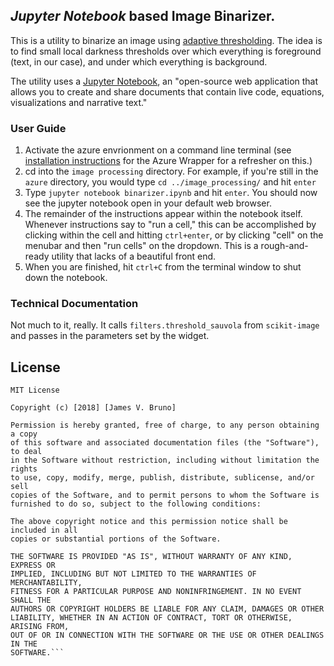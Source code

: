 ## _Jupyter Notebook_ based Image Binarizer.
This is a utility to binarize an image using [adaptive thresholding](http://scikit-image.org/docs/0.12.x/auto_examples/segmentation/plot_threshold_adaptive.html).  The idea is to find small local darkness thresholds over which everything is foreground (text, in our case), and under which everything is background.

The utility uses a [Jupyter Notebook](http://jupyter.org/), an "open-source web application that allows you to create and share documents that contain live code, equations, visualizations and narrative text."

### User Guide
1.  Activate the azure envrionment on a command line terminal (see [installation instructions](https://github.com/Linguistics575/unlocking-text-main/tree/master/azure#installation-instructions) for the Azure Wrapper for a refresher on this.)
2.  cd into the `image processing` directory.  For example, if you're still in the `azure` directory, you would type `cd ../image_processing/` and hit `enter`
3.  Type `jupyter notebook binarizer.ipynb` and hit `enter`.  You should now see the jupyter notebook open in your default web browser.
4.  The remainder of the instructions appear within the notebook itself.  Whenever instructions say to "run a cell," this can be accomplished by clicking within the cell and hitting `ctrl+enter`, or by clicking "cell" on the menubar and then "run cells" on the dropdown.  This is a rough-and-ready utility that lacks of a beautiful front end.  
5.  When you are finished, hit `ctrl+C` from the terminal window to shut down the notebook.

### Technical Documentation
Not much to it, really.  It calls `filters.threshold_sauvola` from `scikit-image` and passes in the parameters set by the widget.

## License

```
MIT License

Copyright (c) [2018] [James V. Bruno]

Permission is hereby granted, free of charge, to any person obtaining a copy
of this software and associated documentation files (the "Software"), to deal
in the Software without restriction, including without limitation the rights
to use, copy, modify, merge, publish, distribute, sublicense, and/or sell
copies of the Software, and to permit persons to whom the Software is
furnished to do so, subject to the following conditions:

The above copyright notice and this permission notice shall be included in all
copies or substantial portions of the Software.

THE SOFTWARE IS PROVIDED "AS IS", WITHOUT WARRANTY OF ANY KIND, EXPRESS OR
IMPLIED, INCLUDING BUT NOT LIMITED TO THE WARRANTIES OF MERCHANTABILITY,
FITNESS FOR A PARTICULAR PURPOSE AND NONINFRINGEMENT. IN NO EVENT SHALL THE
AUTHORS OR COPYRIGHT HOLDERS BE LIABLE FOR ANY CLAIM, DAMAGES OR OTHER
LIABILITY, WHETHER IN AN ACTION OF CONTRACT, TORT OR OTHERWISE, ARISING FROM,
OUT OF OR IN CONNECTION WITH THE SOFTWARE OR THE USE OR OTHER DEALINGS IN THE
SOFTWARE.```